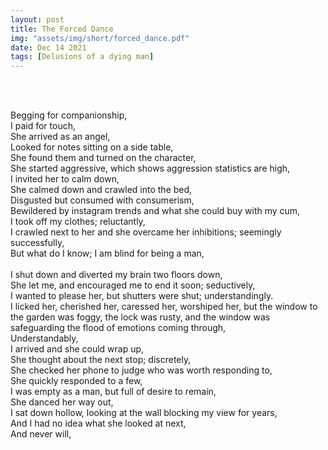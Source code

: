 ```yaml
---
layout: post
title: The Forced Dance
img: "assets/img/short/forced_dance.pdf"
date: Dec 14 2021
tags: [Delusions of a dying man]
---
```

  
<br><br>
<div align="left">


Begging for companionship,<br>
I paid for touch,<br>
She arrived as an angel,<br>
Looked for notes sitting on a side table,<br>
She found them and turned on the character,<br>
She started aggressive, which shows aggression statistics are high,<br>
I invited her to calm down,<br>
She calmed down and crawled into the bed, <br>
Disgusted but consumed with consumerism,<br>
Bewildered by instagram trends and what she could buy with my cum,<br>
I took off my clothes; reluctantly,<br>
I crawled next to her and she overcame her inhibitions; seemingly successfully,<br>
But what do I know; I am blind for being a man, <br>  
I shut down and diverted my brain two floors down,<br>
She let me, and encouraged me to end it soon; seductively,<br>
I wanted to please her, but shutters were shut; understandingly.<br>
I licked her, cherished her, caressed her, worshiped her, but the window to the garden was foggy, the lock was rusty, and the window was safeguarding the flood of 
emotions coming through, <br>
Understandably, <br>
I arrived and she could wrap up, <br>
She thought about the next stop; discretely, <br>
She checked her phone to judge who was worth responding to, <br>
She quickly responded to a few, <br>
I was empty as a man, but full of desire to remain, <br>
She danced her way out, <br>
I sat down hollow, looking at the wall blocking my view for years, <br>
And I had no idea what she looked at next, <br>
And never will,<br>
  

</div>
<br><br>
<br><br>
<br><br>
<br><br>
<br><br>
<br><br> 
